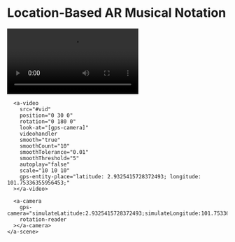 # Location-Based AR Musical Notation
<!DOCTYPE html>
<html>
  <head>
    <meta charset="utf-8" />
    <meta http-equiv="X-UA-Compatible" content="IE=edge" />
    <title>Location-based AR Musical Notation</title>
    <script src="https://aframe.io/releases/1.0.4/aframe.min.js"></script>
    <script src="https://unpkg.com/aframe-look-at-component@0.8.0/dist/aframe-look-at-component.min.js"></script>
    <script src="https://raw.githack.com/AR-js-org/AR.js/master/aframe/build/aframe-ar-nft.js"></script>
  </head>

  <body style="margin: 0; overflow: hidden;">
    <a-scene
      embedded
      loading-screen="enabled: false;"
      arjs="sourceType: webcam; debugUIEnabled: false;"
    >
      <a-assets>
        <a-asset-item
          id="animated-asset"
          src="https://cdn.glitch.com/1077bf11-8765-491c-a102-a18f737ef706%2Fcompile_asset.mp4?v=1631530365908"
        ></a-asset-item>
        <video
          src="https://cdn.glitch.com/1077bf11-8765-491c-a102-a18f737ef706%2Fcompile_asset.mp4?v=1631530365908"
          preload="auto"
          id="vid"
          response-type="arraybuffer"
          loop
          crossorigin
          webkit-playsinline
          autoplay
          playsinline
        ></video>
      </a-assets>

      <a-video
        src="#vid"
        position="0 30 0"
        rotation="0 180 0"
        look-at="[gps-camera]"
        videohandler
        smooth="true"
        smoothCount="10"
        smoothTolerance="0.01"
        smoothThreshold="5"
        autoplay="false"
        scale="10 10 10"
        gps-entity-place="latitude: 2.9325415728372493; longitude: 101.75336355956453;"
      ></a-video>

      <a-camera
        gps-camera="simulateLatitude:2.9325415728372493;simulateLongitude:101.75336355956453"
        rotation-reader
      ></a-camera>
    </a-scene>
  </body>
</html>
